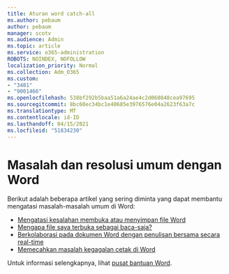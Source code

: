 ```yaml
---
title: Aturan word catch-all
ms.author: pebaum
author: pebaum
manager: scotv
ms.audience: Admin
ms.topic: article
ms.service: o365-administration
ROBOTS: NOINDEX, NOFOLLOW
localization_priority: Normal
ms.collection: Adm_O365
ms.custom:
- "3481"
- "9001466"
ms.openlocfilehash: 538bf292b5baa51a6a24ae4c2d060848cea97695
ms.sourcegitcommit: 8bc60ec34bc1e40685e3976576e04a2623f63a7c
ms.translationtype: MT
ms.contentlocale: id-ID
ms.lasthandoff: 04/15/2021
ms.locfileid: "51834230"
---
```

# <a name="common-issues-and-resolutions-with-word"></a>Masalah dan resolusi umum dengan Word

Berikut adalah beberapa artikel yang sering diminta yang dapat membantu mengatasi masalah-masalah umum di Word:

- [Mengatasi kesalahan membuka atau menyimpan file Word](https://docs.microsoft.com/alchemyinsights/errors-opening-or-saving-files)
- [Mengapa file saya terbuka sebagai baca-saja?](https://support.office.com/article/why-did-my-file-open-read-only-3ab4b792-da50-4b38-8628-14c64e1f1d15)
- [Berkolaborasi pada dokumen Word dengan penulisan bersama secara real-time](https://support.office.com/article/collaborate-on-word-documents-with-real-time-co-authoring-7dd3040c-3f30-4fdd-bab0-8586492a1f1d?wt.mc_id=fsn_word_share_and_coauthor)
- [Memecahkan masalah kegagalan cetak di Word](https://docs.microsoft.com/office/troubleshoot/word/print-failures-in-word)

Untuk informasi selengkapnya, lihat [pusat bantuan Word](https://support.office.com/word).
